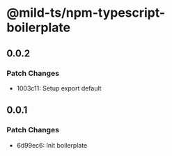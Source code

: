 # @mild-ts/npm-typescript-boilerplate

## 0.0.2

### Patch Changes

- 1003c11: Setup export default

## 0.0.1

### Patch Changes

- 6d99ec6: Init boilerplate
